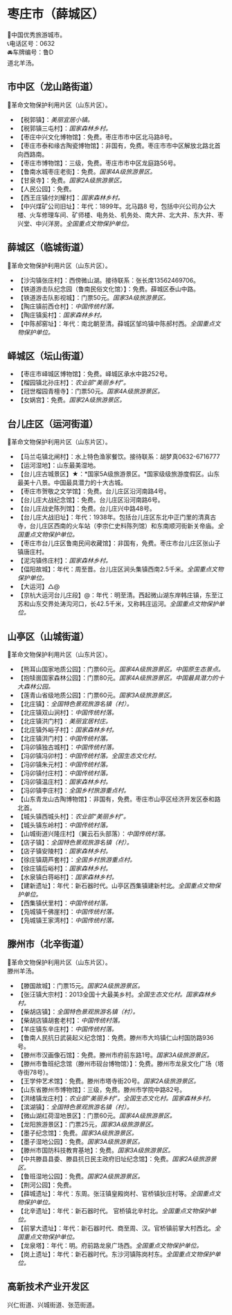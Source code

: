 # 枣庄市（薛城区）  
🏅中国优秀旅游城市。   
📞电话区号：0632  
🚘车牌编号：鲁D  
道北羊汤。   

## 市中区（龙山路街道）  
🚩革命文物保护利用片区（山东片区）。   
* 【税郭镇】：*美丽宜居小镇。*  
* 【税郭镇三屯村】：*国家森林乡村。*  
* 【枣庄中兴文化博物馆】：免费。枣庄市市中区北马路8号。   
* 【枣庄市泰和缘古陶瓷博物馆】：非国有，免费。枣庄市市中区解放北路北首向西路南。   
* 【枣庄市博物馆】：三级，免费。枣庄市市中区龙庭路56号。   
* 【鲁南水城枣庄老街】：免费。*国家4A级旅游景区。*  
* 【甘泉寺】：免费。*国家2A级旅游景区。*  
* 【人民公园】：免费。   
* 【西王庄镇付刘耀村】：*国家森林乡村。*  
* 【中兴煤矿公司旧址】：年代：1899年。北马路8 号，包括中兴公司办公大楼、火车修理车间、矿师楼、电务处、机务处、南大井、北大井、东大井、枣兴堂、中兴洋房。*全国重点文物保护单位。*  
## 薛城区（临城街道）  
🚩革命文物保护利用片区（山东片区）。   
* 【沙沟镇张庄村】：西傍微山湖。接待联系：张长席13562469706。   
* 【铁道游击队纪念园（鲁南民俗文化馆）】：免费。薛城区泰山中路。   
* 【铁道游击队影视城】：门票50元。*国家3A级旅游景区。*  
* 【陶庄镇前西仓村】：*中国传统村落。*  
* 【陶庄镇奚村】：*国家森林乡村。*  
* 【中陈郝窑址】：年代：南北朝至清。薛城区邹坞镇中陈郝村西。*全国重点文物保护单位。*  
## 峄城区（坛山街道）  
* 【枣庄市峄城区博物馆】：免费。峄城区承水中路252号。   
* 【榴园镇北孙庄村】：*农业部“美丽乡村”。*  
* 【冠世榴园青檀寺】：门票50元。*国家4A级旅游景区。*  
* 【女娲宫】：免费。*国家2A级旅游景区。*  

## 台儿庄区（运河街道）  
🚩革命文物保护利用片区（山东片区）。   
* 【马兰屯镇北闸村】：水上特色渔家餐饮。接待联系：胡梦真0632-6716777  
* 【运河湿地】：山东最美湿地。   
* 【台儿庄古城景区】★：*国家5A级旅游景区。*国家级级旅游度假区。山东最美十八景。中国最具潜力的十大古城。   
* 【枣庄市贺敬之文学馆】：免费。台儿庄区沿河南路4号。   
* 【台儿庄大战纪念馆】：免费。台儿庄区沿河南路6号。   
* 【台儿庄战史陈列馆】：免费。台儿庄兴中路48号。   
* 【台儿庄大战旧址】：年代：1938年。包括台儿庄区东北中正门里的清真古寺，台儿庄区西南的火车站（李宗仁史料陈列馆）和东南顺河街新关帝庙。*全国重点文物保护单位。*   
* 【枣庄市台儿庄区鲁南民间收藏馆】：非国有，免费。枣庄市台儿庄区张山子镇唐庄村。   
* 【泥沟镇佟庄村】：*国家森林乡村。*  
* 【偪阳故城】：年代：周至晋。台儿庄区涧头集镇西南2.5千米。*全国重点文物保护单位。*   
* 【大运河】△@  
* 【京杭大运河台儿庄段】@：年代：明至清。西起微山湖东岸韩庄镇，东至江苏和山东交界处涛沟河口，长42.5千米，又称韩庄运河。*全国重点文物保护单位。*   

## 山亭区（山城街道）  
🚩革命文物保护利用片区（山东片区）。   
  
* 【熊耳山国家地质公园】：门票60元。*国家4A级旅游景区。中国原生态景点。*  
* 【抱犊崮国家森林公园】：门票80元。*国家4A级旅游景区。中国最具潜力的十大森林公园。*  
* 【莲青山省级地质公园】：门票60元。*国家3A级旅游景区。*  
* 【北庄镇】：*全国特色景观旅游名镇（村）。*  
* 【北庄镇双山涧村】：*中国传统村落。*  
* 【北庄镇洪门村】：*美丽宜居村庄。*  
* 【北庄镇外峪子村】：*国家森林乡村。*  
* 【北庄镇洪门村】：*中国传统村落。*  
* 【冯卯镇独古城村】：*中国传统村落。*  
* 【冯卯镇冯卯村】：*中国传统村落。全国生态文化村。*  
* 【冯卯镇朱元村】：*中国传统村落。*  
* 【冯卯镇付庄村】：*中国传统村落。*  
* 【冯卯镇温庄村】：*国家森林乡村。*  
* 【冯卯镇李庄村】：*全国乡村旅游重点村。*  
* 【山东青龙山古陶博物馆】：非国有，免费。枣庄市山亭区经济开发区泰和路北首。   
* 【城头镇西城头村】：*农业部“美丽乡村”。*  
* 【城头镇东岭村】：*中国传统村落。*  
* 【山城街道兴隆庄村】（翼云石头部落）：*中国传统村落。*  
* 【店子镇】：*全国特色景观旅游名镇（村）。*  
* 【店子镇安陵村】：*国家森林乡村。*  
* 【徐庄镇葫芦套村】：*全国乡村旅游重点村。*  
* 【徐庄镇后峪村】：*国家森林乡村。*  
* 【水泉镇白蒋峪村】：*国家森林乡村。*  
* 【建新遗址】：年代：新石器时代。山亭区西集镇建新村北。*全国重点文物保护单位。*    
* 【西集镇伏里村】：*中国传统村落。*  
* 【凫城镇千佛崖村】：*中国传统村落。*  
* 【凫城镇王家湾村】：*中国传统村落。*  
  
## 滕州市（北辛街道）  
🚩革命文物保护利用片区（山东片区）。   
滕州羊汤。   
* 【滕国故城】：门票15元。*国家2A级旅游景区。*  
* 【张汪镇大宗村】：2013全国十大最美乡村。*全国生态文化村。国家森林乡村。*  
* 【柴胡店镇】：*全国特色景观旅游名镇（村）。*  
* 【柴胡店镇胡套老村】：*中国传统村落。*  
* 【羊庄镇东辛庄村】：*中国传统村落。*  
* 【鲁南人民抗日武装起义纪念馆】：免费。滕州市大坞镇仁山村国防路936号。   
* 【滕州市汉画像石馆】：免费。滕州市府前东路1号。*国家3A级旅游景区。*  
* 【滕州市鲁班纪念馆（滕州市砚台博物馆）】：免费。滕州市龙泉文化广场（塔寺街78号）。   
* 【王学仲艺术馆】：免费。滕州市塔寺街20号。*国家2A级旅游景区。*  
* 【山东省滕州市博物馆】：三级，免费。滕州市学院中路82号。   
* 【洪绪镇龙庄村】：*农业部“美丽乡村”。全国生态文化村。国家森林乡村。*  
* 【滨湖镇】：*全国特色景观旅游名镇（村）。*  
* 【微山湖红荷湿地景区】：门票60元。*国家4A级旅游景区。*  
* 【龙阳旅游景区】：门票25元，*国家3A级旅游景区。*  
* 【墨子纪念馆】：免费。*国家3A级旅游景区。*  
* 【墨子湿地公园】：免费。*国家3A级旅游景区。*  
* 【滕州市国防科技教育基地】：免费。*国家3A级旅游景区。*  
* 【中共滕县县委、滕县抗日民主政府旧址纪念馆】：免费。*国家2A级旅游景区。*  
* 【鲁班湿地公园】：免费。*国家2A级旅游景区。*  
* 【荆河公园】：免费。   
* 【薛城遗址】：年代：东周。张汪镇皇殿岗村、官桥镇狄庄村等。*全国重点文物保护单位。*  
* 【北辛遗址】：年代：新石器时代。  官桥镇北辛村北。*全国重点文物保护单位。*  
* 【前掌大遗址】：年代：新石器时代、商至周、汉。官桥镇前掌大村西北。*全国重点文物保护单位。*  
* 【龙泉塔】：年代：明。府前路龙泉广场西。*全国重点文物保护单位。*  
* 【岗上遗址】：年代：新石器时代。东沙河镇陈岗村东。*全国重点文物保护单位。*    
  
## 高新技术产业开发区  
兴仁街道、兴城街道、张范街道。   
